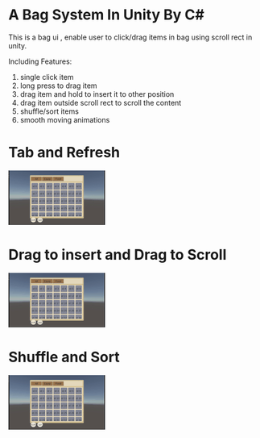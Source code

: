 # A Bag System In Unity By C#
This is a bag ui , enable user to click/drag items in bag using scroll rect in unity.

Including Features:
1. single click item
2. long press to drag item
3. drag item and hold to insert it to other position
4. drag item outside scroll rect to scroll the content
5. shuffle/sort items
6. smooth moving animations

# Tab and Refresh
![My Project Demo](https://raw.githubusercontent.com/fsa2020/Unity-BagSystem/main/preview1.gif)
# Drag to insert and Drag to Scroll
![My Project Demo](https://raw.githubusercontent.com/fsa2020/Unity-BagSystem/main/preview2.gif)
# Shuffle and Sort
![My Project Demo](https://raw.githubusercontent.com/fsa2020/Unity-BagSystem/main/preview3.gif)
